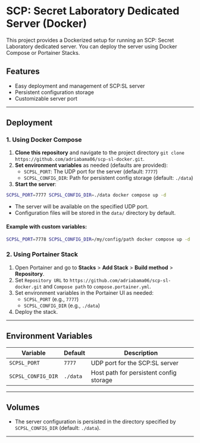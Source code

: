 # SCP: Secret Laboratory Dedicated Server (Docker)

This project provides a Dockerized setup for running an SCP: Secret Laboratory dedicated server. You can deploy the server using Docker Compose or Portainer Stacks.

## Features
- Easy deployment and management of SCP:SL server
- Persistent configuration storage
- Customizable server port

---

## Deployment

### 1. Using Docker Compose

1. **Clone this repository** and navigate to the project directory `git clone https://github.com/adriabama06/scp-sl-docker.git`.
2. **Set environment variables** as needed (defaults are provided):
   - `SCPSL_PORT`: The UDP port for the server (default: `7777`)
   - `SCPSL_CONFIG_DIR`: Path for persistent config storage (default: `./data`)
3. **Start the server**:

```bash
SCPSL_PORT=7777 SCPSL_CONFIG_DIR=./data docker compose up -d
```

- The server will be available on the specified UDP port.
- Configuration files will be stored in the `data/` directory by default.

#### Example with custom variables:
```bash
SCPSL_PORT=7778 SCPSL_CONFIG_DIR=/my/config/path docker compose up -d
```

### 2. Using Portainer Stack

1. Open Portainer and go to **Stacks** > **Add Stack** > **Build method** > **Repository**.
2. Set `Repository URL` to `https://github.com/adriabama06/scp-sl-docker.git` and `Compose path` to `compose.portainer.yml`.
3. Set environment variables in the Portainer UI as needed:
   - `SCPSL_PORT` (e.g., `7777`)
   - `SCPSL_CONFIG_DIR` (e.g., `./data`)
4. Deploy the stack.

---

## Environment Variables
| Variable           | Default   | Description                                 |
|--------------------|-----------|---------------------------------------------|
| `SCPSL_PORT`       | `7777`    | UDP port for the SCP:SL server              |
| `SCPSL_CONFIG_DIR` | `./data`  | Host path for persistent config storage      |

---

## Volumes
- The server configuration is persisted in the directory specified by `SCPSL_CONFIG_DIR` (default: `./data`).

---
